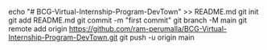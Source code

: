 echo "# BCG-Virtual-Internship-Program-DevTown" >> README.md
git init
git add README.md
git commit -m "first commit"
git branch -M main
git remote add origin https://github.com/ram-perumalla/BCG-Virtual-Internship-Program-DevTown.git
git push -u origin main
